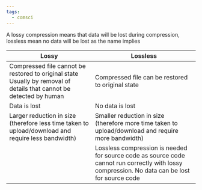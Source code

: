 ```yaml
---
tags:
  - comsci
---
```


A lossy compression means that data will be lost during compression, lossless mean no data will be lost as the name implies

|Lossy|Lossless|
|---|---|
|Compressed file cannot be restored to original state <br> Usually by removal of details that cannot be detected by human|Compressed file can be restored to original state|
|Data is lost|No data is lost|
|Larger reduction in size (therefore less time taken to upload/download and require less bandwidth)|Smaller reduction in size (therefore more time taken to upload/download and require more bandwidth)|
||Lossless compression is needed for source code as source code cannot run correctly with lossy compression. No data can be lost for source code|
